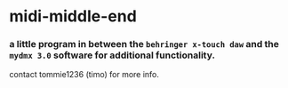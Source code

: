 # midi-middle-end

### a little program in between the `behringer x-touch daw` and the `mydmx 3.0` software for additional functionality.

contact tommie1236 (timo) for more info.
